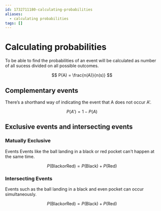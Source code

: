 ```yaml
---
id: 1732711180-calculating-probabilities
aliases:
  - calculating probabilities
tags: []
---
```


# Calculating probabilities

To be able to find the probabilities of an event will be calculated
as number of all sucess divided on all possible outcomes.

$$
P(A) = \frac{n(A)}{n(s)}
$$

## Complementary events

There’s a shorthand way of indicating the event
that A does not occur A'.

$$
P(A') = 1 - P(A)
$$

## Exclusive events and intersecting events

### Matually Exclusive

Events Events like the ball landing in a black or red pocket can't happen at
the same time.

$$
P(\text{Black} or \text{Red}) = P(\text{Black}) + P(\text{Red})
$$

### Intersecting Events

Events such as the ball landing in a black and even pocket can occur
simultaneously.

$$
P(\text{Black} or \text{Red}) = P(\text{Black}) + P(\text{Red})
$$
